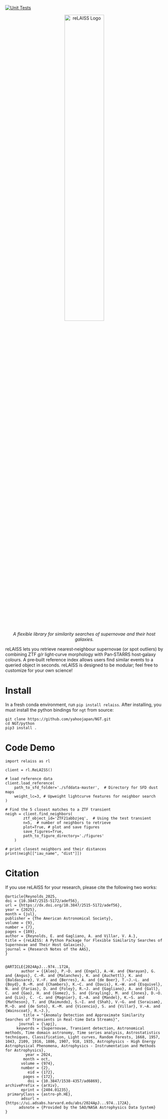 [![Unit Tests](https://github.com/evan-reynolds/re-laiss/actions/workflows/ci.yml/badge.svg)](https://github.com/evan-reynolds/re-laiss/actions/workflows/ci.yml)

<p align="center">
  <img src="https://github.com/evan-reynolds/re-laiss/blob/main/static/reLAISS_logo.png" style="width: 50%;" alt="reLAISS Logo">
</p>

<p align="center">
  <em>A flexible library for similarity searches of supernovae and their host galaxies.</em>
</p>

reLAISS lets you retrieve nearest‑neighbour supernovae (or spot outliers) by combining ZTF $g/r$ light‑curve morphology with Pan‑STARRS host‑galaxy colours. A pre‑built reference index allows users find similar events to a queried object in seconds. reLAISS is designed to be modular; feel free to customize for your own science!

# Install

In a fresh conda environment, run `pip install relaiss`. After installing, you must install the python bindings for `ngt` from source: 

```
git clone https://github.com/yahoojapan/NGT.git
cd NGT/python
pip3 install .
```

# Code Demo
```
import relaiss as rl

client = rl.ReLAISS()

# load reference data
client.load_reference(
    path_to_sfd_folder='./sfddata-master',  # Directory for SFD dust maps
    weight_lc=3, # Upweight lightcurve features for neighbor search
)

# Find the 5 closest matches to a ZTF transient
neigh = client.find_neighbors(
        ztf_object_id='ZTF21abbzjeq',  # Using the test transient
        n=5,  # number of neighbors to retrieve
        plot=True, # plot and save figures
        save_figures=True,
        path_to_figure_directory='./figures'
    )

# print closest neighbors and their distances
print(neigh[["iau_name", "dist"]])
```

# Citation

If you use reLAISS for your research, please cite the following two works:

```
@article{Reynolds_2025,
doi = {10.3847/2515-5172/adef56},
url = {https://dx.doi.org/10.3847/2515-5172/adef56},
year = {2025},
month = {jul},
publisher = {The American Astronomical Society},
volume = {9},
number = {7},
pages = {189},
author = {Reynolds, E. and Gagliano, A. and Villar, V. A.},
title = {reLAISS: A Python Package for Flexible Similarity Searches of Supernovae and Their Host Galaxies},
journal = {Research Notes of the AAS},
}


@ARTICLE{2024ApJ...974..172A,
       author = {{Aleo}, P.~D. and {Engel}, A.~W. and {Narayan}, G. and {Angus}, C.~R. and {Malanchev}, K. and {Auchettl}, K. and {Baldassare}, V.~F. and {Berres}, A. and {de Boer}, T.~J.~L. and {Boyd}, B.~M. and {Chambers}, K.~C. and {Davis}, K.~W. and {Esquivel}, N. and {Farias}, D. and {Foley}, R.~J. and {Gagliano}, A. and {Gall}, C. and {Gao}, H. and {Gomez}, S. and {Grayling}, M. and {Jones}, D.~O. and {Lin}, C. -C. and {Magnier}, E.~A. and {Mandel}, K.~S. and {Matheson}, T. and {Raimundo}, S.~I. and {Shah}, V.~G. and {Soraisam}, M.~D. and {de Soto}, K.~M. and {Vicencio}, S. and {Villar}, V.~A. and {Wainscoat}, R.~J.},
        title = "{Anomaly Detection and Approximate Similarity Searches of Transients in Real-time Data Streams}",
      journal = {\apj},
     keywords = {Supernovae, Transient detection, Astronomical methods, Time domain astronomy, Time series analysis, Astrostatistics techniques, Classification, Light curves, Random Forests, 1668, 1957, 1043, 2109, 1916, 1886, 1907, 918, 1935, Astrophysics - High Energy Astrophysical Phenomena, Astrophysics - Instrumentation and Methods for Astrophysics},
         year = 2024,
        month = oct,
       volume = {974},
       number = {2},
          eid = {172},
        pages = {172},
          doi = {10.3847/1538-4357/ad6869},
archivePrefix = {arXiv},
       eprint = {2404.01235},
 primaryClass = {astro-ph.HE},
       adsurl = {https://ui.adsabs.harvard.edu/abs/2024ApJ...974..172A},
      adsnote = {Provided by the SAO/NASA Astrophysics Data System}
}
```
